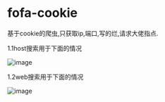 # fofa-cookie
基于cookie的爬虫,只获取ip,端口,写的烂,请求大佬指点.

1.1host搜索用于下面的情况


![image](https://github.com/jimhallo/fofa-cookie/assets/91548792/4a1b3a12-2042-44ac-be5e-7eaad4ca3f37)





1.2web搜索用于下面的情况




![image](https://github.com/jimhallo/fofa-cookie/assets/91548792/516e9f38-cbd7-4e49-b71c-a8f2294cf6fb)
